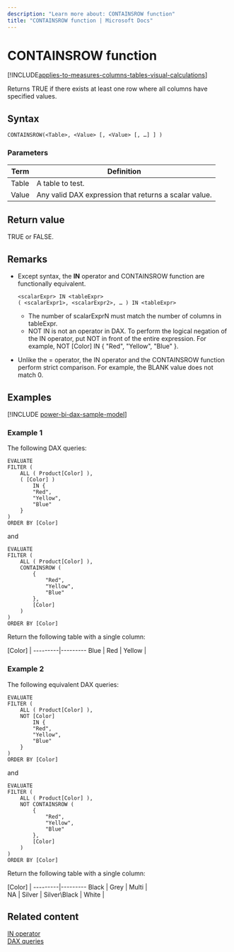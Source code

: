 ```yaml
---
description: "Learn more about: CONTAINSROW function"
title: "CONTAINSROW function | Microsoft Docs"
---
```

# CONTAINSROW function

[!INCLUDE[applies-to-measures-columns-tables-visual-calculations](includes/applies-to-measures-columns-tables-visual-calculations.md)]

Returns TRUE if there exists at least one row where all columns have specified values.

## Syntax

```dax
CONTAINSROW(<Table>, <Value> [, <Value> [, …] ] ) 
```
  
### Parameters  
  
|Term|Definition|  
|--------|--------------|  
|Table|A table to test.|  
|Value|Any valid DAX expression that returns a scalar value.|  

## Return value

TRUE or FALSE.
  
## Remarks

- Except syntax, the **IN** operator and CONTAINSROW function are functionally equivalent.
  
    ```dax
    <scalarExpr> IN <tableExpr> 
    ( <scalarExpr1>, <scalarExpr2>, … ) IN <tableExpr>
    ```

  - The number of scalarExprN must match the number of columns in tableExpr.
  - NOT IN is not an operator in DAX. To perform the logical negation of the IN operator, put NOT in front of the entire expression. For example, NOT [Color] IN { "Red", "Yellow", "Blue" }.

- Unlike the = operator, the IN operator and the CONTAINSROW function perform strict comparison. For example, the BLANK value does not match 0.

## Examples

[!INCLUDE [power-bi-dax-sample-model](includes/power-bi-dax-sample-model.md)]

### Example 1

The following DAX queries:

```dax
EVALUATE
FILTER (
    ALL ( Product[Color] ),
    ( [Color] )
        IN {
        "Red",
        "Yellow",
        "Blue"
    }
)
ORDER BY [Color]
```

and

```dax
EVALUATE
FILTER (
    ALL ( Product[Color] ),
    CONTAINSROW (
        {
            "Red",
            "Yellow",
            "Blue"
        },
        [Color]
    )
)
ORDER BY [Color]
```

Return the following table with a single column:

[Color]  |
---------|---------
Blue     |
Red     |
Yellow  |

### Example 2

The following equivalent DAX queries:

```dax
EVALUATE
FILTER (
    ALL ( Product[Color] ),
    NOT [Color]
        IN {
        "Red",
        "Yellow",
        "Blue"
    }
)
ORDER BY [Color]
```

and

```dax
EVALUATE
FILTER (
    ALL ( Product[Color] ),
    NOT CONTAINSROW (
        {
            "Red",
            "Yellow",
            "Blue"
        },
        [Color]
    )
)
ORDER BY [Color]
```

Return the following table with a single column:

[Color]  |
---------|---------
Black     |
Grey     |
Multi  |  
NA   |
Silver  |
Silver\Black  |
White |

## Related content

[IN operator](dax-operator-reference.md#logical-operators)  
[DAX queries](dax-queries.md)
